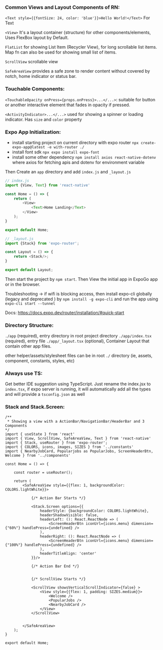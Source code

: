 ### Common Views and Layout Components of RN:
`<Text style={{fontSize: 24, color: 'blue'}}>Hello World!</Text>` For Text

`<View>` It's a layout container (structure) for other components/elements, Uses FlexBox layout by Default.

`FlatList` for showing List Item (Recycler View), for long scrollable list items. Map fn can also be used for showing small list of items.

`ScrollView` scrollable view

`SafeAreaView` provides a safe zone to render content without covered by notch, home indicator or status bar.

### Touchable Components:
`<TouchableOpacity onPress={props.onPress}>...</...>`: suitable for button or another interactive element that fades in opacity if pressed.

`<ActivityIndicator>...</...>` used for showing a spinner or loading indicator. Has `size` and `color` property

### Expo App Initialization:
- install starting project on current directory with expo router ``npx create-expo-app@latest -e with-router ./``
- install font sdk `npx expo install expo-font`
- install some other dependency `npm install axios react-native-dotenv` where axios for fetching apis and dotenv for environment variable

Then Create an `app` directory and add `index.js` and `_layout.js`
```js
// index.js
import {View, Text} from 'react-native'

const Home = () => {
    return (
        <View>
            <Text>Home Landing</Text>
        </View>
    );
}

export default Home;

// _layout.js
import {Stack} from 'expo-router';

const Layout = () => {
    return <Stack/>;
}

export default Layout;
```

Then start the project by `npm start`. Then View the initial app in ExpoGo app or in the browser.

Troubleshooting -> if wifi is blocking access, then install expo-cli globally (legacy and deprecated ) by `npm install -g expo-cli` and run the app using `expo-cli start --tunnel`

Docs: https://docs.expo.dev/router/installation/#quick-start

### Directory Structure:
`./app` (required), entry directory in root project directory
`./app/index.tsx` (required), entry file
`./app/_layout.tsx` (optional), Container Layout that contain other app files.

other helper/assets/stylesheet files can be in root `./` directory (ie, assets, component, constants, styles, etc)

### Always use TS:
Get better IDE suggestion using TypeScript. Just rename the index.jsx to `index.tsx`, if expo server is running, it will automatically add all the types and will provide a `tsconfig.json` as well

### Stack and Stack.Screen:
```tsx
/**
 * Showing a view with a ActionBar/NavigationBar/HeaderBar and 3 Components
*/
import { useState } from 'react'
import { View, ScrollView, SafeAreaView, Text } from 'react-native'
import { Stack, useRouter } from 'expo-router'; 
import { COLORS, icons, images, SIZES } from '../constants'
import { NearbyJobCard, Popularjobs as PopularJobs, ScreenHeaderBtn, Welcome } from '../components'

const Home = () => {

    const router = useRouter();

    return (
        <SafeAreaView style={{flex: 1, backgroundColor: COLORS.lightWhite}}>

            {/* Action Bar Starts */}

            <Stack.Screen options={{
                headerStyle: {backgroundColor: COLORS.lightWhite},
                headerShadowVisible: false,
                headerLeft: (): React.ReactNode => (
                    <ScreenHeaderBtn iconUrl={icons.menu} dimension={"60%"} handlePress={undefined} />
                ),
                headerRight: (): React.ReactNode => (
                    <ScreenHeaderBtn iconUrl={icons.menu} dimension={"100%"} handlePress={undefined} />
                ),
                headerTitleAlign: 'center'
            }}/> 

            {/* Action Bar End */}

            
            {/* ScrollView Starts */}

            <ScrollView showsVerticalScrollIndicator={false} >
                <View style={{flex: 1, padding: SIZES.medium}}>
                    <Welcome />
                    <PopularJobs />
                    <NearbyJobCard />
                </View>
            </ScrollView>


        </SafeAreaView>
    );
}

export default Home; 
```